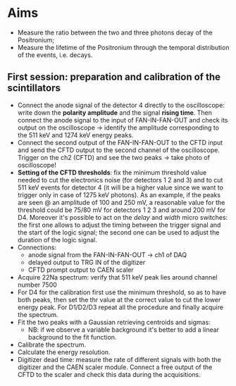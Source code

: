 # Aims
* Measure the ratio between the two and three photons decay of the Positronium;
* Measure the lifetime of the Positronium through the temporal distribution of the events, i.e. decays.
  

## First session: preparation and calibration of the scintillators
* Connect the anode signal of the detector 4 directly to the oscilloscope: write down the **polarity amplitude** and the signal **rising time**. Then connect the anode signal to the input of FAN-IN-FAN-OUT and check its output on the oscilloscope -> identify the amplitude corresponding to the 511 keV and 1274 keV energy peaks.
* Connect the second output of the FAN-IN-FAN-OUT to the CFTD input and send the CFTD output to the second channel of the oscilloscope. Trigger on the ch2 (CFTD) and see the two peaks -> take photo of oscilloscope! 
* **Setting of the CFTD thresholds**: fix the minimum threshold value needed to cut the electronics noise (for detectors 1 2 and 3) and to cut 511 keV events for detector 4 (it will be a higher value since we want to trigger only in case of 1275 keV photons). As an example, if the peaks are seen @ an amplitude of 100 and 250 mV, a reasonable value for the threshold could be 75/80 mV for detectors 1 2 3 and around 200 mV for D4. Moreover it's possible to act on the *delay* and *width* micro switches: the first one allows to adjust the timing between the trigger signal and the start of the logic signal; the second one can be used to adjust the duration of the logic signal. 
* Connections:
  - anode signal from the FAN-IN-FAN-OUT -> ch1 of DAQ
  - delayed output to TRG IN of the digitizer
  - CFTD prompt output to CAEN scaler 
* Acquire 22Na spectrum: verify that 511 keV peak lies around channel number 7500
* For D4 for the calibration first use the minimum threshold, so as to have both peaks, then set the thr value at the correct value to cut the lower energy peak. For D1/D2/D3 repeat all the procedure and finally acquire the spectrum. 
* Fit the two peaks with a Gaussian retrieving centroids and sigmas: 
  - NB: if we observe a variable background it's better to add a linear background to the fit function.
* Calibrate the spectrum.
* Calculate the energy resolution.
* Digitizer dead time: measure the rate of different signals with both the digitizer and the CAEN scaler module. Connect a free output of the CFTD to the scaler and check this data during the acquisitions. 